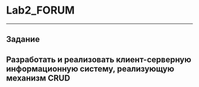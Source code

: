 # Lab2_FORUM
------------------------------------------
Задание
------------------------------------------
Разработать и реализовать клиент-серверную информационную систему, реализующую механизм CRUD
------------------------------------------
